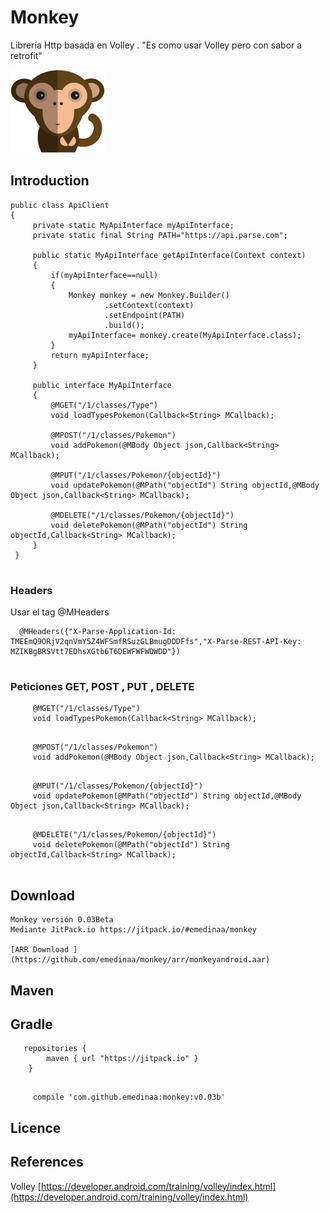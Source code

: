 # Monkey
Librería Http basada en Volley . "Es como usar Volley pero con sabor a retrofit"

![Image of Monkey](monkey.png)

## Introduction

```
public class ApiClient 
{
     private static MyApiInterface myApiInterface;
     private static final String PATH="https://api.parse.com";
     
     public static MyApiInterface getApiInterface(Context context)
     {
         if(myApiInterface==null)
         {
             Monkey monkey = new Monkey.Builder()
                     .setContext(context)
                     .setEndpoint(PATH)
                     .build();
             myApiInterface= monkey.create(MyApiInterface.class);
         }
         return myApiInterface;
     }
     
     public interface MyApiInterface
     {
         @MGET("/1/classes/Type")
         void loadTypesPokemon(Callback<String> MCallback);
                 
         @MPOST("/1/classes/Pokemon")
         void addPokemon(@MBody Object json,Callback<String> MCallback);
         
         @MPUT("/1/classes/Pokemon/{objectId}")
         void updatePokemon(@MPath("objectId") String objectId,@MBody Object json,Callback<String> MCallback);
                 
         @MDELETE("/1/classes/Pokemon/{objectId}")
         void deletePokemon(@MPath("objectId") String objectId,Callback<String> MCallback);
     }
 }
 
```


### Headers 

Usar el tag @MHeaders
```
  @MHeaders({"X-Parse-Application-Id: TMEEmQ9ORjV2qnVmY5Z4WFSmfRSuzGLBmugDDDFfs","X-Parse-REST-API-Key: MZIKBgBRSVtt7EDhsXGtb6T6DEWFWFWDWDD"})
   
```

### Peticiones GET, POST , PUT , DELETE
```
     @MGET("/1/classes/Type")
     void loadTypesPokemon(Callback<String> MCallback);
   
```

```
     @MPOST("/1/classes/Pokemon")
     void addPokemon(@MBody Object json,Callback<String> MCallback);
   
```

```
     @MPUT("/1/classes/Pokemon/{objectId}")
     void updatePokemon(@MPath("objectId") String objectId,@MBody Object json,Callback<String> MCallback);
   
```

```
     @MDELETE("/1/classes/Pokemon/{objectId}")
     void deletePokemon(@MPath("objectId") String objectId,Callback<String> MCallback);
   
```

## Download

    Monkey versión 0.03Beta
    Mediante JitPack.io https://jitpack.io/#emedinaa/monkey

    [ARR Download ](https://github.com/emedinaa/monkey/arr/monkeyandroid.aar)
    
## Maven

## Gradle
```
   repositories {
        maven { url "https://jitpack.io" }
    }
   
```
```
     compile 'com.github.emedinaa:monkey:v0.03b'
```

## Licence

## References

Volley [https://developer.android.com/training/volley/index.html](https://developer.android.com/training/volley/index.html)
